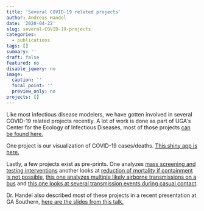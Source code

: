 ```yaml
---
title: 'Several COVID-19 related projects'
author: Andreas Handel
date: '2020-04-22'
slug: several-COVID-19-projects
categories:
  - publications
tags: []
summary: ''
draft: false
featured: no
disable_jquery: no
image:
  caption: ''
  focal_point: ''
  preview_only: no
projects: []
---
```


Like most infectious disease modelers, we have gotten involved in several COVID-19 related projects recently. 
A lot of work is done as part of UGA's Center for the Ecology of Infectious Diseases, most of those projects [can be found here.](http://2019-coronavirus-tracker.com/)

One project is our visualization of COVID-19 cases/deaths. [This shiny app is here.](https://shiny.ovpr.uga.edu/yact/)

Lastly, a few projects exist as pre-prints. One analyzes [mass screening and testing interventions](https://doi.org/10.1101/2020.02.20.20025973) another looks at [reduction of mortality if containment is not possible](https://doi.org/10.1101/2020.03.13.20034892), [this one analyzes multiple likely airborne transmissions on a bus](https://dx.doi.org/10.1001/jamainternmed.2020.5225) and [this one looks at several transmission events during casual contact](https://dx.doi.org/10.1093/ofid/ofaa231).

Dr. Handel also described most of these projects in a recent presentation at GA Southern, [here are the slides from this talk.](https://www.andreashandel.com/talk/2020-04-gasouthern-covid/)
